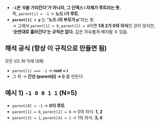 - **`-1`은 ‘0을 가리킨다’가 아니라, 그 **인덱스 i 자체가 루트**라는 뜻.**  
  즉, `parent[i] = -1` → **노드 i가 루트**.
- **`parent[i] = p`** 는 “**노드 i의 부모가 p**”라는 뜻.  
  → 그래서 `parent[1] = 0`, `parent[2] = 0`이면 **1과 2가 0의 자식**인 것이 맞지만,  
  **‘순번대로 흘러간다’는 규칙은 없다.** 값은 자유롭게 배치될 수 있음.

## 해석 공식 (항상 이 규칙으로 만들면 됨)

모든 i(0..N-1)에 대해:

- `parent[i] === -1` → **root = i**
- 그 외 → **간선 (parent[i] → i)** 를 만든다

## 예시 1) `-1 0 0 1 1` (N=5)

- `parent[0] = -1` → **0이 루트**
- `parent[1] = 0`, `parent[2] = 0` → 0의 자식: **1, 2**
- `parent[3] = 1`, `parent[4] = 1` → 1의 자식: **3, 4**
